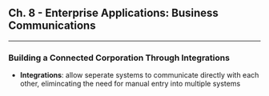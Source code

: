 ## **Ch. 8 - Enterprise Applications: Business Communications**
---
### **Building a Connected Corporation Through Integrations**
- **Integrations**: allow seperate systems to communicate directly with each other, elimincating the need for manual entry into multiple systems